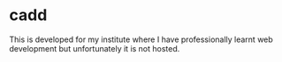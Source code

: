 # cadd
This is developed for my institute where I have professionally learnt web development but unfortunately it is not hosted. 
